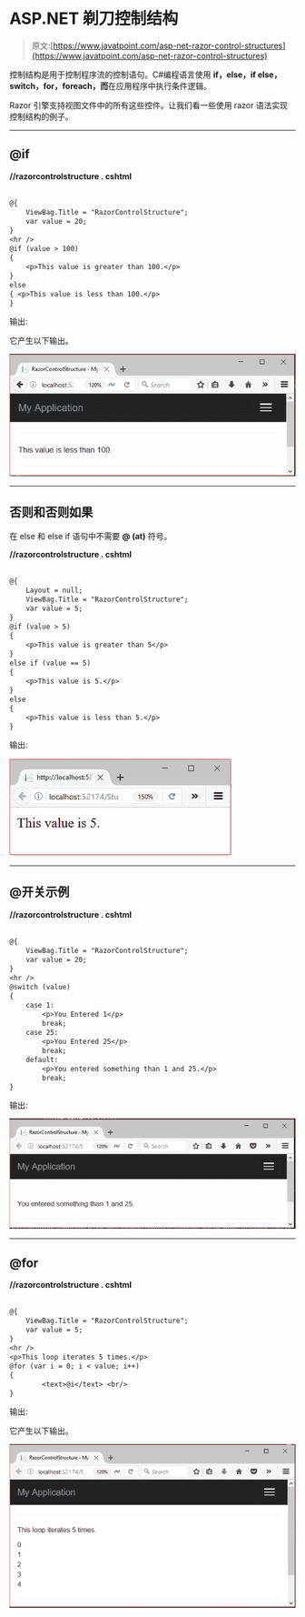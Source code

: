 # ASP.NET 剃刀控制结构

> 原文:[https://www.javatpoint.com/asp-net-razor-control-structures](https://www.javatpoint.com/asp-net-razor-control-structures)

控制结构是用于控制程序流的控制语句。C#编程语言使用 **if，else，if else，switch，for，foreach，而**在应用程序中执行条件逻辑。

Razor 引擎支持视图文件中的所有这些控件。让我们看一些使用 razor 语法实现控制结构的例子。

* * *

## @if

**//razorcontrolstructure . cshtml**

```

@{
    ViewBag.Title = "RazorControlStructure";
    var value = 20;
}
<hr />
@if (value > 100)
{
    <p>This value is greater than 100.</p>
}
else
{ <p>This value is less than 100.</p>
}

```

输出:

它产生以下输出。

![ASP Razor control structure 1](img/63d20bd30c0b562aa3d70a759a5bf686.png)

* * *

## 否则和否则如果

在 else 和 else if 语句中不需要 **@ (at)** 符号。

**//razorcontrolstructure . cshtml**

```

@{
    Layout = null;
    ViewBag.Title = "RazorControlStructure";
    var value = 5;
}
@if (value > 5)
{
    <p>This value is greater than 5</p>
}
else if (value == 5)
{
    <p>This value is 5.</p>
}
else
{
    <p>This value is less than 5.</p>
}

```

输出:

![ASP Razor control structure 2](img/00db57f956d04dc7f3804cc7ca26ef17.png)

* * *

## @开关示例

**//razorcontrolstructure . cshtml**

```

@{
    ViewBag.Title = "RazorControlStructure";
    var value = 20;
}
<hr />
@switch (value)
{
    case 1:
        <p>You Entered 1</p>
        break;
    case 25:
        <p>You Entered 25</p>
        break;
    default:
        <p>You entered something than 1 and 25.</p>
        break;
}

```

输出:

![ASP Razor control structure 3](img/69cef7c58389ab15a2b7115a535d7940.png)

* * *

## @for

**//razorcontrolstructure . cshtml**

```

@{
    ViewBag.Title = "RazorControlStructure";
    var value = 5;
}
<hr />
<p>This loop iterates 5 times.</p>
@for (var i = 0; i < value; i++)
{
        <text>@i</text> <br/>
}

```

输出:

它产生以下输出。

![ASP Razor control structure 4](img/16aaba38d7c33a6ba86ce15a09ac976c.png)
